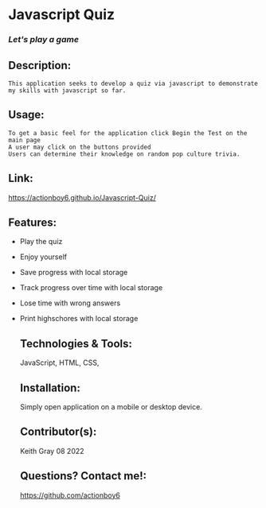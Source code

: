 
  # Javascript Quiz
  
  ### *Let's play a game*
 


  ## Description: 
    This application seeks to develop a quiz via javascript to demonstrate my skills with javascript so far.

  ## Usage:
    To get a basic feel for the application click Begin the Test on the main page
    A user may click on the buttons provided
    Users can determine their knowledge on random pop culture trivia. 
    
  ## Link: 
  https://actionboy6.github.io/Javascript-Quiz/
    
  ## Features:
- Play the quiz
- Enjoy yourself
- Save progress with local storage
- Track progress over time with local storage
- Lose time with wrong answers
- Print highschores with local storage

  ## Technologies & Tools:
    JavaScript, HTML, CSS,
    
  ## Installation:
    Simply open application on a mobile or desktop device.

  ## Contributor(s):
    Keith Gray 08 2022

  ## Questions? Contact me!:
  https://github.com/actionboy6

